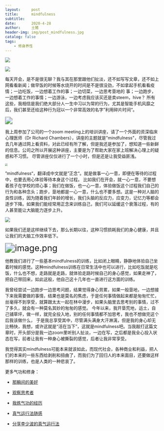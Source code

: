 ```yaml
---
layout:     post
title:      mindfulness
subtitle:   
date:       2020-4-28
author:     土猪
header-img: img/post_mindfulness.jpg
catalog: false
tags:
    - 修身养性
---
```


![](https://steemitimages.com/DQmVQ3DqfZ7Jqu5dg5cct4LEj1LJfmgAXrY6cRd3tjJEAE6/image.png)

![](https://steemitimages.com/DQmQZ7cc2hKC3FScRLFTRV1nGT9nQVhU751HFQwJCWXnLx4/image.png)





每天开会，是不是很无聊？我与其在那里跟他们扯淡，还不如写写文章，还不如上网看看新闻；做早饭的时候等水烧开的时间是不是很没劲，不如拿起手机看看疫情；一边吃饭，一边想着工作的事；一边切菜，一边思考垦地的 事；一边跑步，一边想着工作的事情；一边游泳，一边考虑我应该买还是卖steem，hive？ 所有这些，我相信是我们绝大部分人一生中习以为常的行为，尤其是智能手机风靡之后，我们甚至还给这种行为冠以一个非常高效的名字”利用碎片时间“。



<img src="https://5b0988e595225.cdn.sohucs.com/images/20180915/2fb1b007c8e14f3aae6f0ebdb85cc168.jpeg" style="zoom:150%;" />



我上周参加了公司的一个zoom meeting上的培训讲座，请了一个外面的资深临床心理医师（Dr Richard Chambers），讲座的主题就是"mindfulness"，尽管我过去几年通过网上看资料，对此已经有所了解，但是我还是参加了，想知道一些新鲜的信息。公司之所以开展这种讲座，主要是为了帮助大家在家上班解决心理上的疑惑和不习惯。 尽管讲座仅仅进行了一个小时，但是还是让我受益匪浅。

<img src="https://drrichardchambers.com/wp-content/uploads/2019/05/richard-tedx.png" style="zoom:50%;" />





”mindfulness“，翻译成中文就是”正念“。就是做事一心一意，即便在等待的过程中，也要去用心体验等待本身这个过程。 比如我们在开会，就一心一意，不要想着孩子在学校的烦心事；我们在做饭，也一心一意，体验做饭这个过程我们自己的行为和各种念头；跑步，垦地都是一心一意，什么也不要多想。这是一种对人脑的良性训练，因为随着我们年龄的增长，我们头脑的反应力，应变力，记忆力等都会逐步下降。如果我们能经常用正念来训练自己，我们可以延缓这个衰落过程，有的人甚至能让大脑能力逐步上升。

![](https://psychologycompass.com/wp-content/uploads/2017/09/guide-to-mindfulness.jpg)



如果我们还是这样继续下去，那么长期以往，这种习惯损耗我们的身心健康，并且让我们的大脑工作效率低下。

<img src="https://cdn.steemitimages.com/DQmaGGvpXY4XpYDsKscUos1HMvfKTiievvUH1eYGv7zK5pG/image.png" alt="image.png" style="zoom:200%;" />



他教我们进行了一些基本mindfulness的训练，比如闭上眼睛，静静地体验自己坐着时候的感觉。这种mindfulness训练在日常生活中也可以进行，比如吃饭就是吃饭，什么也不想，走路就是走路，就体验走路时候自己的身心感觉，如果走神了，把自己带回来，如此这般，他自己这十几年也一直进行这方面的训练。





我曾经尝试一边跑步一边思考问题，结果觉得身心劳累，如果一般垦地，一边想接下来我需要做的事情，结果也是莫名的焦虑，于是任何事情做起来都是匆匆忙忙，丝毫得不到享受，就算跟太太一起在林中漫步，如果头脑里去思考别的事情，过不了多久，就会有一种莫名其妙的匆匆的感觉。 今年以来，我开垦荒地，运土，自己铺草坪，做一样，就完全投入地，别的任何事情都不加思考，我也不想做完这个后我该做什么， 于是我总享受其中，尽管满头满身大汗淋漓，但是我的身心却无比畅快，我想，或许这就是“活在当下”，这就是mindfulness吧。当我敲打这篇文章时，开头部分是我一边zoom里听别人扯淡，一边在写，之后都是我全心投入状态在写，前者让我有一种身心被撕裂的感觉，后者让我非常享受。



我觉得其实mindfulness可能本来就该如此，而现代社会，各种商业和利益，把人们的本来的一些东西给剥削和扭曲了，而我们为了回归人的本来面目，还要做这样那样的训练，也是人类的一种悲哀了。












更多气功和修身：

- [那瞬间的美好](http://livinginau.life/2018/01/20/%E9%82%A3%E7%9E%AC%E9%97%B4%E7%9A%84%E7%BE%8E%E5%A5%BD/)
- 
  [观察思考者](http://livinginau.life/2018/01/20/%E8%A7%82%E5%AF%9F%E6%80%9D%E8%80%83%E8%80%85/)

- 
  [我练气功的经历](http://livinginau.life/2018/01/20/%E6%88%91%E7%BB%83%E6%B0%94%E5%8A%9F%E7%9A%84%E7%BB%8F%E5%8E%86/)

- 
  [真气运行法随感](http://livinginau.life/2016/02/20/%E7%9C%9F%E6%B0%94%E8%BF%90%E8%A1%8C%E6%B3%95%E9%9A%8F%E6%84%9F/)

- [分享李少波的真气运行法](http://livinginau.life/2016/12/19/%E5%88%86%E4%BA%AB%E6%9D%8E%E5%B0%91%E6%B3%A2%E7%9A%84%E7%9C%9F%E6%B0%94%E8%BF%90%E8%A1%8C%E6%B3%95/)

